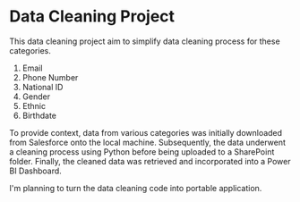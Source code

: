 # Data Cleaning Project

This data cleaning project aim to simplify data cleaning process for these categories.

1. Email 
2. Phone Number
3. National ID
4. Gender
5. Ethnic
6. Birthdate

To provide context, data from various categories was initially downloaded from Salesforce onto the local machine. Subsequently, the data underwent a cleaning process using Python before being uploaded to a SharePoint folder. Finally, the cleaned data was retrieved and incorporated into a Power BI Dashboard.

I'm planning to turn the data cleaning code into portable application. 



